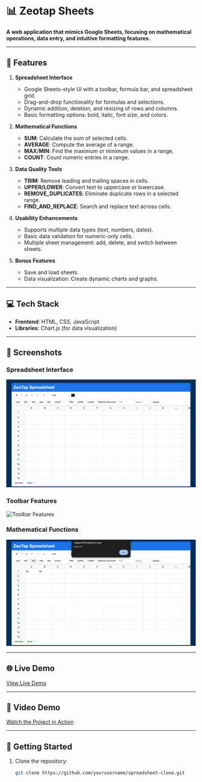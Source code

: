 # 📊 Zeotap Sheets

**A web application that mimics Google Sheets, focusing on mathematical operations, data entry, and intuitive formatting features.**

---

## 🚀 Features

1. **Spreadsheet Interface**
   - Google Sheets-style UI with a toolbar, formula bar, and spreadsheet grid.
   - Drag-and-drop functionality for formulas and selections.
   - Dynamic addition, deletion, and resizing of rows and columns.
   - Basic formatting options: bold, italic, font size, and colors.

2. **Mathematical Functions**
   - **SUM**: Calculate the sum of selected cells.
   - **AVERAGE**: Compute the average of a range.
   - **MAX**/**MIN**: Find the maximum or minimum values in a range.
   - **COUNT**: Count numeric entries in a range.

3. **Data Quality Tools**
   - **TRIM**: Remove leading and trailing spaces in cells.
   - **UPPER/LOWER**: Convert text to uppercase or lowercase.
   - **REMOVE_DUPLICATES**: Eliminate duplicate rows in a selected range.
   - **FIND_AND_REPLACE**: Search and replace text across cells.

4. **Usability Enhancements**
   - Supports multiple data types (text, numbers, dates).
   - Basic data validation for numeric-only cells.
   - Multiple sheet management: add, delete, and switch between sheets.

5. **Bonus Features**
   - Save and load sheets.
   - Data visualization: Create dynamic charts and graphs.

---

## 💻 Tech Stack

- **Frontend**: HTML, CSS, JavaScript
- **Libraries**: Chart.js (for data visualization)

---

## 📸 Screenshots

### Spreadsheet Interface  
![Spreadsheet Interface](./screenshots/spreadsheet_interface.png)

### Toolbar Features  
![Toolbar Features](./screenshots/toolbar_features.png)

### Mathematical Functions  
![Mathematical Functions](./screenshots/mathematical_functions.png)

---

## 🌐 Live Demo

[View Live Demo](#)

---

## 🎥 Video Demo

[Watch the Project in Action](#)

---

## 🏁 Getting Started

1. Clone the repository:
   ```bash
   git clone https://github.com/yourusername/spreadsheet-clone.git
